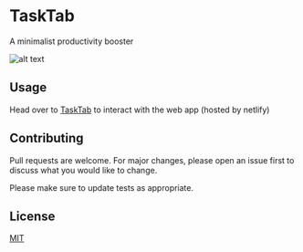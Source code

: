 # TaskTab

A minimalist productivity booster 

![alt text](https://source.unsplash.com/random/200x200)


## Usage

Head over to [TaskTab](tasktab-beta.netliify.com) to interact with the web app (hosted by netlify)

## Contributing
Pull requests are welcome. For major changes, please open an issue first to discuss what you would like to change.

Please make sure to update tests as appropriate.

## License
[MIT](https://choosealicense.com/licenses/mit/)